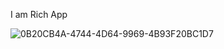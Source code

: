 I am Rich App

![0B20CB4A-4744-4D64-9969-4B93F20BC1D7](https://user-images.githubusercontent.com/75540250/167655343-72886509-b770-40a9-9a44-1134548007ba.jpeg)
